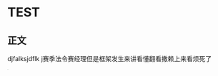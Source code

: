 # TEST

##  正文

djfalksjdflk j赛季法令赛经理但是框架发生来讲看懂翻看撒赖上来看烦死了

<img src=".\IMG_20220201_000743.jpg" alt="test1" style="zoom: 5%;" />
